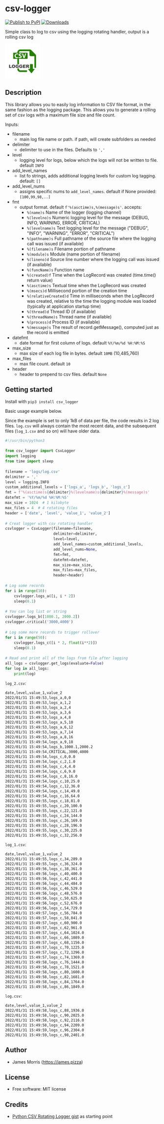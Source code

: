 # csv-logger

[![Publish to PyPI](https://github.com/morrious/csv-logger/actions/workflows/python-publish.yml/badge.svg)](https://pypi.org/project/csv-logger/) [![Downloads](https://pepy.tech/badge/csv-logger)](https://pepy.tech/project/csv-logger)

Simple class to log to csv using the logging rotating handler, output is a rolling csv log

![csv-logger](https://github.com/Morrious/csv-logger/blob/prod/csv-logger.png?raw=true)

## Description

This library allows you to easily log information to CSV file format, in the same fashion as the logging package. This allows you to generate a rolling set of csv logs with a maximum file size and file count.

Inputs:

- filename
  - main log file name or path. if path, will create subfolders as needed
- delimiter
  - delimiter to use in the files. Defaults to `','`
- level
  - logging level for logs, below which the logs will not be written to file. default `INFO`
- add_level_names
  - list fo strings, adds additional logging levels for custom log tagging. default: `[]`
- add_level_nums
  - assigns specific nums to `add_level_names`. default if None provided: `[100,99,98,..]`
- fmt
  - output format. default `f'%(asctime)s,%(message)s'`. accepts:
    - `%(name)s` Name of the logger (logging channel)
    - `%(levelno)s` Numeric logging level for the message (DEBUG, INFO, WARNING, ERROR, CRITICAL)
    - `%(levelname)s` Text logging level for the message ("DEBUG", "INFO", "WARNING", "ERROR", "CRITICAL")
    - `%(pathname)s` Full pathname of the source file where the logging call was issued (if available)
    - `%(filename)s` Filename portion of pathname
    - `%(module)s` Module (name portion of filename)
    - `%(lineno)d` Source line number where the logging call was issued (if available)
    - `%(funcName)s` Function name
    - `%(created)f` Time when the LogRecord was created (time.time() return value)
    - `%(asctime)s` Textual time when the LogRecord was created
    - `%(msecs)d` Millisecond portion of the creation time
    - `%(relativeCreated)d` Time in milliseconds when the LogRecord was created, relative to the time the logging module was loaded (typically at application startup time)
    - `%(thread)d` Thread ID (if available)
    - `%(threadName)s` Thread name (if available)
    - `%(process)d` Process ID (if available)
    - `%(message)s` The result of record.getMessage(), computed just as the record is emitted
- datefmt
  - date format for first column of logs. default `%Y/%m/%d %H:%M:%S`
- max_size
  - max size of each log file in bytes. default `10MB` (10,485,760)
- max_files
  - max file count. default `10`
- header
  - header to prepend to csv files. default `None`

## Getting started

Install with `pip3 install csv_logger`

Basic usage example below.

Since the example is set to only 1kB of data per file, the code results in 2 log files. `log.csv` will always contain the most recent data, and the subsequent files (`log_1.csv` and so on) will have older data.

```python
#!/usr/bin/python3

from csv_logger import CsvLogger
import logging
from time import sleep

filename = 'logs/log.csv'
delimiter = ','
level = logging.INFO
custom_additional_levels = ['logs_a', 'logs_b', 'logs_c']
fmt = f'%(asctime)s{delimiter}%(levelname)s{delimiter}%(message)s'
datefmt = '%Y/%m/%d %H:%M:%S'
max_size = 1024  # 1 kilobyte
max_files = 4  # 4 rotating files
header = ['date', 'level', 'value_1', 'value_2']

# Creat logger with csv rotating handler
csvlogger = CsvLogger(filename=filename,
                      delimiter=delimiter,
                      level=level,
                      add_level_names=custom_additional_levels,
                      add_level_nums=None,
                      fmt=fmt,
                      datefmt=datefmt,
                      max_size=max_size,
                      max_files=max_files,
                      header=header)

# Log some records
for i in range(10):
    csvlogger.logs_a([i, i * 2])
    sleep(0.1)

# You can log list or string
csvlogger.logs_b([1000.1, 2000.2])
csvlogger.critical('3000,4000')

# Log some more records to trigger rollover
for i in range(50):
    csvlogger.logs_c([i * 2, float(i**2)])
    sleep(0.1)

# Read and print all of the logs from file after logging
all_logs = csvlogger.get_logs(evaluate=False)
for log in all_logs:
    print(log)
```

`log_2.csv`:

```csv
date,level,value_1,value_2
2022/01/31 15:49:53,logs_a,0,0
2022/01/31 15:49:53,logs_a,1,2
2022/01/31 15:49:53,logs_a,2,4
2022/01/31 15:49:53,logs_a,3,6
2022/01/31 15:49:53,logs_a,4,8
2022/01/31 15:49:53,logs_a,5,10
2022/01/31 15:49:53,logs_a,6,12
2022/01/31 15:49:53,logs_a,7,14
2022/01/31 15:49:53,logs_a,8,16
2022/01/31 15:49:54,logs_a,9,18
2022/01/31 15:49:54,logs_b,1000.1,2000.2
2022/01/31 15:49:54,CRITICAL,3000,4000
2022/01/31 15:49:54,logs_c,0,0.0
2022/01/31 15:49:54,logs_c,2,1.0
2022/01/31 15:49:54,logs_c,4,4.0
2022/01/31 15:49:54,logs_c,6,9.0
2022/01/31 15:49:54,logs_c,8,16.0
2022/01/31 15:49:54,logs_c,10,25.0
2022/01/31 15:49:54,logs_c,12,36.0
2022/01/31 15:49:54,logs_c,14,49.0
2022/01/31 15:49:54,logs_c,16,64.0
2022/01/31 15:49:55,logs_c,18,81.0
2022/01/31 15:49:55,logs_c,20,100.0
2022/01/31 15:49:55,logs_c,22,121.0
2022/01/31 15:49:55,logs_c,24,144.0
2022/01/31 15:49:55,logs_c,26,169.0
2022/01/31 15:49:55,logs_c,28,196.0
2022/01/31 15:49:55,logs_c,30,225.0
2022/01/31 15:49:55,logs_c,32,256.0
```

`log_1.csv`:

```csv
date,level,value_1,value_2
2022/01/31 15:49:55,logs_c,34,289.0
2022/01/31 15:49:55,logs_c,36,324.0
2022/01/31 15:49:56,logs_c,38,361.0
2022/01/31 15:49:56,logs_c,40,400.0
2022/01/31 15:49:56,logs_c,42,441.0
2022/01/31 15:49:56,logs_c,44,484.0
2022/01/31 15:49:56,logs_c,46,529.0
2022/01/31 15:49:56,logs_c,48,576.0
2022/01/31 15:49:56,logs_c,50,625.0
2022/01/31 15:49:56,logs_c,52,676.0
2022/01/31 15:49:56,logs_c,54,729.0
2022/01/31 15:49:57,logs_c,56,784.0
2022/01/31 15:49:57,logs_c,58,841.0
2022/01/31 15:49:57,logs_c,60,900.0
2022/01/31 15:49:57,logs_c,62,961.0
2022/01/31 15:49:57,logs_c,64,1024.0
2022/01/31 15:49:57,logs_c,66,1089.0
2022/01/31 15:49:57,logs_c,68,1156.0
2022/01/31 15:49:57,logs_c,70,1225.0
2022/01/31 15:49:57,logs_c,72,1296.0
2022/01/31 15:49:57,logs_c,74,1369.0
2022/01/31 15:49:58,logs_c,76,1444.0
2022/01/31 15:49:58,logs_c,78,1521.0
2022/01/31 15:49:58,logs_c,80,1600.0
2022/01/31 15:49:58,logs_c,82,1681.0
2022/01/31 15:49:58,logs_c,84,1764.0
2022/01/31 15:49:58,logs_c,86,1849.0
```

`log.csv`:

```csv
date,level,value_1,value_2
2022/01/31 15:49:58,logs_c,88,1936.0
2022/01/31 15:49:58,logs_c,90,2025.0
2022/01/31 15:49:58,logs_c,92,2116.0
2022/01/31 15:49:58,logs_c,94,2209.0
2022/01/31 15:49:59,logs_c,96,2304.0
2022/01/31 15:49:59,logs_c,98,2401.0
```

## Author

- James Morris (https://james.pizza)

## License

- Free software: MIT license

## Credits

- [Python CSV Rotating Logger gist](https://gist.github.com/arduino12/144c346c9f3ecc8175be45a2f6bda599) as starting point
